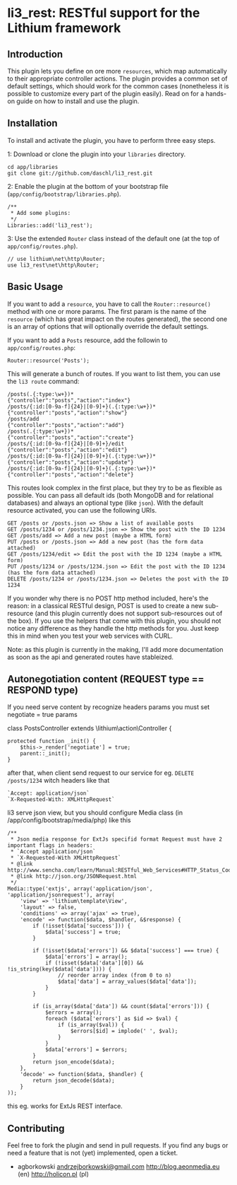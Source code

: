 # li3_rest: RESTful support for the Lithium framework

## Introduction
This plugin lets you define on ore more `resources`, which map automatically to their appropriate 
controller actions. The plugin provides a common set of default settings, which should work for 
the common cases (nonetheless it is possible to customize every part of the plugin easily). Read on 
for a hands-on guide on how to install and use the plugin.

## Installation
To install and activate the plugin, you have to perform three easy steps.

1: Download or clone the plugin into your `libraries` directory.

	cd app/libraries
	git clone git://github.com/daschl/li3_rest.git
	

2: Enable the plugin at the bottom of your bootstrap file (`app/config/bootstrap/libraries.php`).

	/**
	 * Add some plugins:
	 */
	Libraries::add('li3_rest');

3: Use the extended `Router` class instead of the default one (at the top of `app/config/routes.php`).

	// use lithium\net\http\Router;
	use li3_rest\net\http\Router;

## Basic Usage
If you want to add a `resource`, you have to call the `Router::resource()` method with one or more params. 
The first param is the name of the `resource` (which has great impact on the routes generated), the second 
one is an array of options that will optionally override the default settings.

If you want to add a `Posts` resource, add the followin to `app/config/routes.php`:

	Router::resource('Posts');

This will generate a bunch of routes. If you want to list them, you can use the `li3 route` command:

	/posts(.{:type:\w+})*                               	{"controller":"posts","action":"index"}
	/posts/{:id:[0-9a-f]{24}|[0-9]+}(.{:type:\w+})*        	{"controller":"posts","action":"show"}
	/posts/add                          	                {"controller":"posts","action":"add"}
	/posts(.{:type:\w+})*                            	    {"controller":"posts","action":"create"}
	/posts/{:id:[0-9a-f]{24}|[0-9]+}/edit	                {"controller":"posts","action":"edit"}
	/posts/{:id:[0-9a-f]{24}|[0-9]+}(.{:type:\w+})*       	{"controller":"posts","action":"update"}
	/posts/{:id:[0-9a-f]{24}|[0-9]+}(.{:type:\w+})*       	{"controller":"posts","action":"delete"}
 
This routes look complex in the first place, but they try to be as flexible as possible. You can pass 
all default ids (both MongoDB and for relational databases) and always an optional type (like `json`).
With the default resource activated, you can use the following URIs.

	GET /posts or /posts.json => Show a list of available posts
	GET /posts/1234 or /posts/1234.json => Show the post with the ID 1234
	GET /posts/add => Add a new post (maybe a HTML form)
	PUT /posts or /posts.json => Add a new post (has the form data attached)
	GET /posts/1234/edit => Edit the post with the ID 1234 (maybe a HTML form)
	PUT /posts/1234 or /posts/1234.json => Edit the post with the ID 1234 (has the form data attached)
	DELETE /posts/1234 or /posts/1234.json => Deletes the post with the ID 1234

If you wonder why there is no POST http method included, here's the reason: in a classical 
RESTful design, POST is used to create a new sub-resource (and this plugin currently does not 
support sub-resources out of the box). If you use the helpers that come with this plugin, you 
should not notice any difference as they handle the http methods for you. Just keep this in mind 
when you test your web services with CURL.

Note: as this plugin is currently in the making, I'll add more documentation as soon as the api and generated 
routes have stableized.

## Autonegotiation content (REQUEST type == RESPOND type)
If you need serve content by recognize headers params you must set negotiate = true params

class PostsController extends \lithium\action\Controller {

    protected function _init() {
		$this->_render['negotiate'] = true;
		parent::_init();
	}

after that, when client send request to our service for eg. `DELETE /posts/1234` witch headers like that
    
    `Accept: application/json`
    `X-Requested-With: XMLHttpRequest`

li3 serve json view, but you should configure Media class (in /app/config/bootstrap/media/php) like this

    /**
     * Json media response for ExtJs specifid format Request must have 2 important flags in headers:
     * `Accept application/json`
     * `X-Requested-With XMLHttpRequest`
     * @link http://www.sencha.com/learn/Manual:RESTful_Web_Services#HTTP_Status_Codes
     * @link http://json.org/JSONRequest.html
     */
    Media::type('extjs', array('application/json', 'application/jsonrequest'), array(
        'view' => 'lithium\template\View',
    	'layout' => false,
    	'conditions' => array('ajax' => true),
    	'encode' => function($data, $handler, &$response) {
    		if (!isset($data['success'])) {
    			$data['success'] = true;
    		}
    		
    		if (!isset($data['errors']) && $data['success'] === true) {
    			$data['errors'] = array();
    			if (!isset($data['data'][0]) && !is_string(key($data['data']))) {
    				// reorder array index (from 0 to n)
    				$data['data'] = array_values($data['data']);
    			}
    		}
    
    		if (is_array($data['data']) && count($data['errors'])) {
    			$errors = array();
    			foreach ($data['errors'] as $id => $val) {
    				if (is_array($val)) {
    					$errors[$id] = implode(' ', $val);
    				}
    			}
    			$data['errors'] = $errors;
    		}
    		return json_encode($data);
    	},
    	'decode' => function($data, $handler) {
    		return json_decode($data);
    	}
    ));

this eg. works for ExtJs REST interface.

## Contributing
Feel free to fork the plugin and send in pull requests. If you find any bugs or need a feature that is not 
(yet) implemented, open a ticket.

* agborkowski <andrzejborkowski@gmail.com> http://blog.aeonmedia.eu (en) http://holicon.pl (pl)